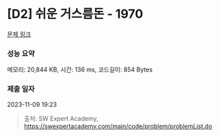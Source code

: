 # [D2] 쉬운 거스름돈 - 1970 

[문제 링크](https://swexpertacademy.com/main/code/problem/problemDetail.do?contestProbId=AV5PsIl6AXIDFAUq) 

### 성능 요약

메모리: 20,844 KB, 시간: 136 ms, 코드길이: 854 Bytes

### 제출 일자

2023-11-09 19:23



> 출처: SW Expert Academy, https://swexpertacademy.com/main/code/problem/problemList.do